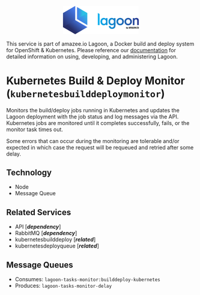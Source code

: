 <p align="center"><img
src="https://raw.githubusercontent.com/amazeeio/lagoon/master/docs/images/lagoon-logo.png"
alt="The Lagoon logo is a blue hexagon split in two pieces with an L-shaped cut"
width="40%"></p>

This service is part of amazee.io Lagoon, a Docker build and deploy system for
OpenShift & Kubernetes. Please reference our [documentation] for detailed
information on using, developing, and administering Lagoon.

# Kubernetes Build & Deploy Monitor (`kubernetesbuilddeploymonitor`)

Monitors the build/deploy jobs running in Kubernetes and updates the Lagoon
deployment with the job status and log messages via the API. Kubernetes jobs
are monitored until it completes successfully, fails, or the monitor task times
out.

Some errors that can occur during the monitoring are tolerable and/or expected
in which case the request will be requeued and retried after some delay.

## Technology

* Node
* Message Queue

## Related Services

* API [***dependency***]
* RabbitMQ [***dependency***]
* kubernetesbuilddeploy [***related***]
* kubernetesdeployqueue [***related***]

## Message Queues

* Consumes: `lagoon-tasks-monitor:builddeploy-kubernetes`
* Produces: `lagoon-tasks-monitor-delay`

[documentation]: https://lagoon.readthedocs.io/
